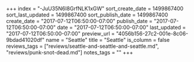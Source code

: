 +++
index = "-JuU35N6I8GrfNLK1xGW"
sort_create_date = 1499867400
sort_last_updated = 1499867400
sort_publish_date = 1499867400
create_date = "2017-07-12T06:50:00-07:00"
publish_date = "2017-07-12T06:50:00-07:00"
date = "2017-07-12T06:50:00-07:00"
last_updated = "2017-07-12T06:50:00-07:00"
preview_url = "4056b156-27c2-001e-8c06-9bdad41020df"
name = "Seattle"
title = "Seattle"
is_column = false
reviews_tags = ["reviews/seattle-and-seattle-and-seattle.md", "reviews/punk-snot-dead.md"]
notes_tags = ""
+++

